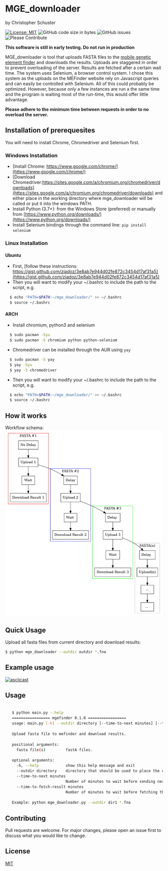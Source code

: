 # MGE_downloader
by Christopher Schuster


[![License: MIT](https://img.shields.io/badge/License-MIT-green.svg)](https://opensource.org/licenses/MIT)
![GitHub code size in bytes](https://img.shields.io/github/languages/code-size/schustercf/mge_downloader)
![GitHub issues](https://img.shields.io/github/issues/schustercf/mge_downloader)
![Please Contribute](https://img.shields.io/badge/please-contribute-blueviolet)

**This software is still in early testing. Do not run in production**

MGE_downloader is tool that uploads FASTA files to the [mobile genetic element finder](https://cge.cbs.dtu.dk/services/MobileElementFinder/)
 and downloads the results.
Uploads are staggered in order to prevent overloading of the server. Results are fetched after a certain
wait time. The system uses Selenium, a browser control system. I chose this system as the uploads on the
MEFinder website rely on Javascript queries and can easily be controlled with Selenium.
All of this could probably be optimized. However, because only a few instances are run a the same time
and the program is waiting most of the run-time, this would offer little advantage.

**Please adhere to the minimum time between requests in order to no overload the server.**


## Installation of prerequesites

You will need to install Chrome, Chromedriver and Selenium first.


### Windows Installation

* [Install Chrome: https://www.google.com/chrome/](https://www.google.com/chrome/)
* [Download Chromedriver:https://sites.google.com/a/chromium.org/chromedriver/downloads](https://sites.google.com/a/chromium.org/chromedriver/downloads) and either place in the working directory where mge_downloader will be called or put it into the windows PATH.
* Install Python (3.7+): from the Windows Store (preferred) or manually from [https://www.python.org/downloads/](https://www.python.org/downloads/)
* Install Selenium bindings through the command line:
    `pip install selenium`


### Linux Installation

#### Ubuntu

* First, [follow these instructions: https://gist.github.com/ziadoz/3e8ab7e944d02fe872c3454d17af31a5](https://gist.github.com/ziadoz/3e8ab7e944d02fe872c3454d17af31a5)
* Then you will want to modify your ~/.bashrc to include the path to the script, e.g.
```bash
  $ echo "PATH=$PATH:~/mge_downloader/" >> ~/.bashrc
  $ source ~/.bashrc
```

#### ARCH
* Install chromium, python3 and selenium

```bash
  $ sudo pacman -Syu
  $ sudo pacman -S chromium python python-selenium
```

* Chromedriver can be installed through the AUR using `yay`

```bash
  $ sudo pacman -S yay
  $ yay -Syu
  $ yay -S chromedriver
```
* Then you will want to modify your ~/.bashrc to include the path to the script, e.g.
```bash
  $ echo "PATH=$PATH:~/mge_downloader/" >> ~/.bashrc
  $ source ~/.bashrc
```

## How it works

Workflow schema:
![Workflow](doc/_static/img/workflow.png?raw=true "Title")


## Quick Usage

Upload all fasta files from current directory and download results:

```bash
$ python mge_downloader --outdir outdir *.fna
```

## Example usage

[![asciicast](https://asciinema.org/a/hec7dfVzDNPYLCcHxmkbaat1w.svg)](https://asciinema.org/a/hec7dfVzDNPYLCcHxmkbaat1w)

## Usage

```bash

   $ python main.py --help
   ================= mgefinder 0.1.0 =================
   usage: main.py [-h] --outdir directory [--time-to-next minutes] [--time-to-fetch-result minutes] fasta files) [fasta file(s ...]

   Upload fasta file to mefinder and download results.

   positional arguments:
     fasta file(s)         fastA files.

   optional arguments:
     -h, --help            show this help message and exit
     --outdir directory    directory that should be used to place the output.
     --time-to-next minutes
                           Number of minutes to wait before sending next fasta file
     --time-to-fetch-result minutes
                           Number of minutes to wait before fetching the result

   Example: python mge_downloader.py --outdir dir1 *.fna

```

## Contributing
Pull requests are welcome. For major changes, please open an issue first to discuss what you would like to change.


## License
[MIT](https://choosealicense.com/licenses/mit/)